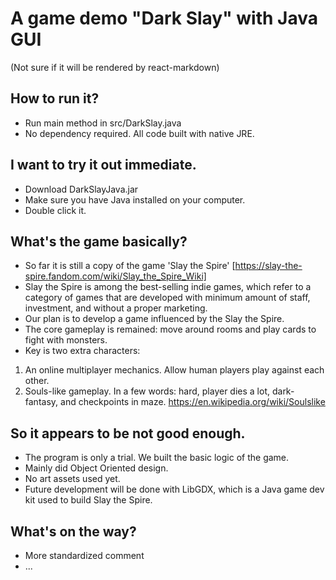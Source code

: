 # A game demo "Dark Slay" with Java GUI

(Not sure if it will be rendered by react-markdown)

## How to run it?
- Run main method in src/DarkSlay.java
- No dependency required. All code built with native JRE.

## I want to try it out immediate.
- Download DarkSlayJava.jar
- Make sure you have Java installed on your computer. 
- Double click it.

## What's the game basically?
- So far it is still a copy of the game 'Slay the Spire' [https://slay-the-spire.fandom.com/wiki/Slay_the_Spire_Wiki]
- Slay the Spire is among the best-selling indie games, which refer to a category of games that are developed with minimum amount of staff, investment, and without a proper marketing. 
- Our plan is to develop a game influenced by the Slay the Spire. 
- The core gameplay is remained: move around rooms and play cards to fight with monsters.
- Key is two extra characters:
1. An online multiplayer mechanics. Allow human players play against each other. 
2. Souls-like gameplay. In a few words: hard, player dies a lot, dark-fantasy, and checkpoints in maze. https://en.wikipedia.org/wiki/Soulslike 

## So it appears to be not good enough.
- The program is only a trial. We built the basic logic of the game.
- Mainly did Object Oriented design. 
- No art assets used yet.
- Future development will be done with LibGDX, which is a Java game dev kit used to build Slay the Spire. 

## What's on the way?
- More standardized comment
- ...

